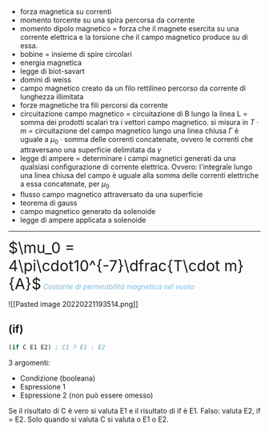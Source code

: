 
- forza magnetica su correnti 
- momento torcente su una spira percorsa da corrente 
- momento dipolo magnetico
	= forza che il magnete esercita su una corrente elettrica e la torsione che il campo magnetico produce su di essa. 
- bobine
	= insieme di spire circolari
- energia magnetica 
- legge di biot-savart 
- domini di weiss
- campo magnetico creato da un filo rettilineo percorso da corrente di lunghezza illimitata
- forze magnetiche tra fili percorsi da corrente
- circuitazione campo magnetico
	= circuitazione di B lungo la linea L = somma dei prodotti scalari tra i vettori campo magnetico. si misura in $T\cdot m$
	= circuitazione del campo magnetico lungo una linea chiusa $\Gamma$ è uguale a $\mu_0 \;\cdot$ somma delle correnti concatenate, ovvero le correnti che attraversano una superficie delimitata da $\gamma$
- legge di ampere
	= determinare i campi magnetici generati da una qualsiasi configurazione di corrente elettrica.
	Ovvero: l'integrale lungo una linea chiusa del campo è uguale alla somma delle correnti elettriche a essa concatenate, per $\mu_0$
- flusso campo magnetico attraversato da una superficie
- teorema di gauss
- campo magnetico generato da solenoide 
- legge di ampere applicata a solenoide
___
<span style="font-size:30px">$\mu_0 = 4\pi\cdot10^{-7}\dfrac{T\cdot m}{A}$</span>
<span style="color: #7abadd">*Costante di permeabilità magnetica nel vuoto*</span>


![[Pasted image 20220221193514.png]]

## (if)

```scheme
(if C E1 E2) ; C1 ? E1 : E2

```

3 argomenti: 
- Condizione (booleana)
- Espressione 1
- Espressione 2 (non può essere omesso)

Se il risultato di C è vero si valuta E1 e il risultato di if è E1. 
Falso: valuta E2, if = E2. 
Solo quando si valuta C si valuta o E1 o E2. 